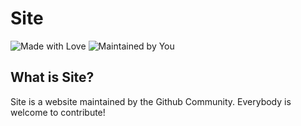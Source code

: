 
# Site

![Made with Love](https://custom-icon-badges.demolab.com/badge/MADE_WITH-LOVE-red.svg?style=for-the-badge&logo=heart&logoColor=white) ![Maintained by You](https://custom-icon-badges.demolab.com/badge/SUPPORTED_BY-YOU-blue.svg?style=for-the-badge&logo=github&logoColor=white)

## What is Site?

Site is a website maintained by the Github Community. Everybody is welcome to contribute!
